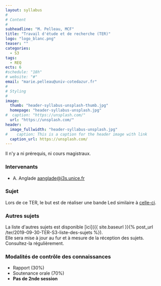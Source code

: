 ```yaml
---
layout: syllabus
#
# Content
#
subheadline: "M. Pelleau, MCF"
title: "Travail d'étude et de recherche (TER)"
logo: "logo_blanc.png"
teaser: ""
categories:
  - S3
tags:
  - REQ
ects: 6
#schedule: "18h"
# website: "#"
email: "marie.pelleau@univ-cotedazur.fr"
#
# Styling
#
image:
  thumb: "header-syllabus-unsplash-thumb.jpg"
  homepage: "header-syllabus-unsplash.jpg"
#  caption: "https://unsplash.com/"
  url: "https://unsplash.com/"
header:
  image_fullwidth: "header-syllabus-unsplash.jpg"
#    caption: This is a caption for the header image with link
  caption_url: https://unsplash.com/  
---
```


Il n'y a ni prérequis, ni cours magistraux.

### Intervenants ###
- A. Anglade [aanglade@i3s.unice.fr]({mailto:aanglade@i3s.unice.fr})

### Sujet ###
Lors de ce TER, le but est de réaliser une bande Led similaire à [celle-ci](https://www.youtube.com/watch?v=oN4Q87aC5l4).

### Autres sujets ###
La liste d'autres sujets est disponible [ici]({{ site.baseurl }}{% post_url /ter/2019-09-30-TER-S3-liste-des-sujets %}).  
Elle sera mise à jour au fur et à mesure de la réception des sujets. Consultez-la régulièrement.

### Modalités de contrôle des connaissances ###
- Rapport (30%)
- Soutenance orale (70%)
- **Pas de 2nde session**

